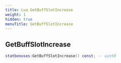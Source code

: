 ```yaml
---
title: Lua GetBuffSlotIncrease
weight: 1
hidden: true
menuTitle: GetBuffSlotIncrease
---
```

## GetBuffSlotIncrease
```lua
statbonuses:GetBuffSlotIncrease() const; -- uint8
```